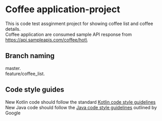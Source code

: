 # Coffee application-project
This is code test assginment project for showing coffee list and coffee details.\
Coffee application are consumed sample API response from https://api.sampleapis.com/coffee/hot\

## Branch naming
master.\
feature/coffee_list.

## Code style guides
New Kotlin code should follow the standard [Kotlin code style guidelines](https://kotlinlang.org/docs/coding-conventions.html) \
New Java code should follow the [Java code style guidelines](https://google.github.io/styleguide/javaguide.html) outlined by Google
